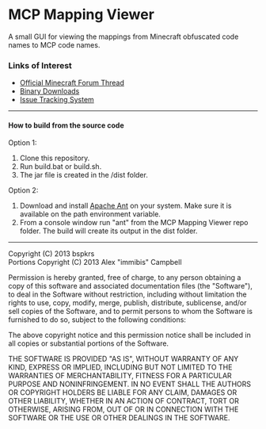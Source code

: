 MCP Mapping Viewer
=================
A small GUI for viewing the mappings from Minecraft obfuscated code names to MCP code names.

### Links of Interest
 - [Official Minecraft Forum Thread](http://www.minecraftforum.net/topic/2115030-)
 - [Binary Downloads](http://bspk.rs/MC/MCPMappingViewer/index.html)
 - [Issue Tracking System](https://github.com/bspkrs/MCPMappingViewer/issues)
 
* * *

#### How to build from the source code ####

Option 1:
1. Clone this repository.
2. Run build.bat or build.sh.
3. The jar file is created in the /dist folder.

Option 2:
1. Download and install [Apache Ant](http://ant.apache.org) on your system. Make sure it is available on the path environment variable.
2. From a console window run "ant" from the MCP Mapping Viewer repo folder. The build will create its output in the dist folder.

* * *

Copyright (C) 2013 bspkrs<br/>
Portions Copyright (C) 2013 Alex "immibis" Campbell

Permission is hereby granted, free of charge, to any person obtaining a copy of this software and associated documentation files (the "Software"), to deal in the Software without restriction, including without limitation the rights to use, copy, modify, merge, publish, distribute, sublicense, and/or sell copies of the Software, and to permit persons to whom the Software is furnished to do so, subject to the following conditions:

The above copyright notice and this permission notice shall be included in all copies or substantial portions of the Software.

THE SOFTWARE IS PROVIDED "AS IS", WITHOUT WARRANTY OF ANY KIND, EXPRESS OR IMPLIED, INCLUDING BUT NOT LIMITED TO THE WARRANTIES OF MERCHANTABILITY, FITNESS FOR A PARTICULAR PURPOSE AND NONINFRINGEMENT. IN NO EVENT SHALL THE AUTHORS OR COPYRIGHT HOLDERS BE LIABLE FOR ANY CLAIM, DAMAGES OR OTHER LIABILITY, WHETHER IN AN ACTION OF CONTRACT, TORT OR OTHERWISE, ARISING FROM, OUT OF OR IN CONNECTION WITH THE SOFTWARE OR THE USE OR OTHER DEALINGS IN THE SOFTWARE.